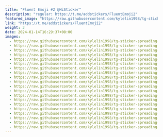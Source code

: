 ```yaml
---
title: "Fluent Emoji #2 @HiSticker"
description: "regular: https://t.me/addstickers/FluentEmoji2"
featured_image: "https://raw.githubusercontent.com/kylelin1998/tg-sticker-spreading-worldwide-images/main/img/5ca31d3b-f99e-49d7-951a-a74ad976a82d.jpg"
link: "https://t.me/addstickers/FluentEmoji2"
weight: 3
date: 2024-01-14T16:29:37+08:00
images:
  - https://raw.githubusercontent.com/kylelin1998/tg-sticker-spreading-worldwide-images/main/img/5ca31d3b-f99e-49d7-951a-a74ad976a82d.jpg
  - https://raw.githubusercontent.com/kylelin1998/tg-sticker-spreading-worldwide-images/main/img/43ca17ce-f702-4865-9d79-4d334c252b4b.jpg
  - https://raw.githubusercontent.com/kylelin1998/tg-sticker-spreading-worldwide-images/main/img/e1295c29-9db9-467e-bfc4-ccc82df7fc16.jpg
  - https://raw.githubusercontent.com/kylelin1998/tg-sticker-spreading-worldwide-images/main/img/e7f972bc-4b94-469d-9387-67e2f8549e7a.jpg
  - https://raw.githubusercontent.com/kylelin1998/tg-sticker-spreading-worldwide-images/main/img/a4eef736-8d6a-4874-a32c-5ad532659aef.jpg
  - https://raw.githubusercontent.com/kylelin1998/tg-sticker-spreading-worldwide-images/main/img/42ca2c3a-87d4-48fd-b959-f16df9f4d016.jpg
  - https://raw.githubusercontent.com/kylelin1998/tg-sticker-spreading-worldwide-images/main/img/c107f0c0-f18d-4af0-83da-84353cb5b4ec.jpg
  - https://raw.githubusercontent.com/kylelin1998/tg-sticker-spreading-worldwide-images/main/img/2f38a931-913b-4c5a-845b-54d2cae8f43d.jpg
  - https://raw.githubusercontent.com/kylelin1998/tg-sticker-spreading-worldwide-images/main/img/ab71ef14-99eb-4a33-85c7-1985b0c4b37a.jpg
  - https://raw.githubusercontent.com/kylelin1998/tg-sticker-spreading-worldwide-images/main/img/3b8b3854-1880-4333-9ca3-e5eead2de249.jpg
  - https://raw.githubusercontent.com/kylelin1998/tg-sticker-spreading-worldwide-images/main/img/d5effb67-6d09-40b2-a336-68363bf2505c.jpg
  - https://raw.githubusercontent.com/kylelin1998/tg-sticker-spreading-worldwide-images/main/img/58cf2488-ed1a-45df-a293-a7f3a847cb95.jpg
  - https://raw.githubusercontent.com/kylelin1998/tg-sticker-spreading-worldwide-images/main/img/5559a795-2788-4500-95d7-fc5f8cdb7b55.jpg
  - https://raw.githubusercontent.com/kylelin1998/tg-sticker-spreading-worldwide-images/main/img/b86a5962-7245-4a45-935d-64890bf15cef.jpg
  - https://raw.githubusercontent.com/kylelin1998/tg-sticker-spreading-worldwide-images/main/img/5e72c177-2677-4a80-8585-dd413aa6ac8c.jpg
  - https://raw.githubusercontent.com/kylelin1998/tg-sticker-spreading-worldwide-images/main/img/abcebd38-f175-4fb8-8832-854f8d69201a.jpg
  - https://raw.githubusercontent.com/kylelin1998/tg-sticker-spreading-worldwide-images/main/img/b57fbe1e-ba38-4ca5-b2be-a4df7ad862c6.jpg
  - https://raw.githubusercontent.com/kylelin1998/tg-sticker-spreading-worldwide-images/main/img/d80440c0-2e74-4cac-b753-791de3ee9bd6.jpg
  - https://raw.githubusercontent.com/kylelin1998/tg-sticker-spreading-worldwide-images/main/img/9f21c0ec-d7aa-4c2d-8b0c-ab551d88d8e8.jpg
  - https://raw.githubusercontent.com/kylelin1998/tg-sticker-spreading-worldwide-images/main/img/994f476e-09ec-4d7f-b418-44957347d945.jpg
---
```

